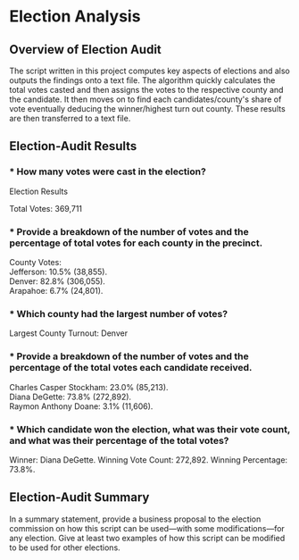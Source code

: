 # Election Analysis

## Overview of Election Audit

The script written in this project computes key aspects of elections and also outputs the findings onto a text file. The algorithm quickly calculates the total votes casted and then assigns the votes to the respective county and the candidate. It then moves on to find each candidates/county's share of vote eventually deducing the winner/highest turn out county. These results are then transferred to a text file.

## Election-Audit Results

### * How many votes were cast in the election?

Election Results

Total Votes: 369,711

### * Provide a breakdown of the number of votes and the percentage of total votes for each county in the precinct.

County Votes:  
Jefferson: 10.5% (38,855).  
Denver: 82.8% (306,055).   
Arapahoe: 6.7% (24,801). 

### * Which county had the largest number of votes?

Largest County Turnout: Denver

### * Provide a breakdown of the number of votes and the percentage of the total votes each candidate received.
Charles Casper Stockham: 23.0% (85,213).   
Diana DeGette: 73.8% (272,892).    
Raymon Anthony Doane: 3.1% (11,606).    

### * Which candidate won the election, what was their vote count, and what was their percentage of the total votes?


Winner: Diana DeGette. 
Winning Vote Count: 272,892. 
Winning Percentage: 73.8%. 



## Election-Audit Summary
In a summary statement, provide a business proposal to the election commission on how this script can be used—with some modifications—for any election. Give at least two examples of how this script can be modified to be used for other elections.
